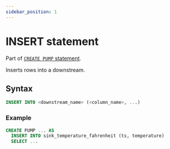 ```yaml
---
sidebar_position: 1
---
```


# INSERT statement

Part of [`CREATE PUMP` statement](../create/create-pump).

Inserts rows into a downstream.

## Syntax

```sql title="Syntax"
INSERT INTO <downstream_name> (<column_name>, ...)
```

### Example

```sql title="Example"
CREATE PUMP ... AS
  INSERT INTO sink_temperature_fahrenheit (ts, temperature)
  SELECT ...
```
